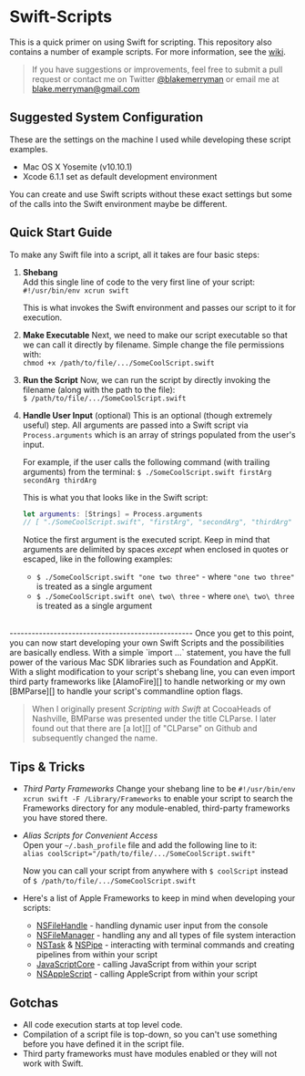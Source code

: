 Swift-Scripts
=============

This is a quick primer on using Swift for scripting. This repository also contains a number of example scripts. For more information, see the [wiki](https://github.com/blakemerryman/Swift-Scripts/wiki). 

> If you have suggestions or improvements, feel free to submit a pull request or contact me on Twitter [@blakemerryman](https://twitter.com/blakemerryman) or email me at <blake.merryman@gmail.com>


## Suggested System Configuration

These are the settings on the machine I used while developing these script examples.

- Mac OS X Yosemite (v10.10.1)
- Xcode 6.1.1 set as default development environment

You can create and use Swift scripts without these exact settings but some of the calls into the Swift environment maybe be different.


## Quick Start Guide

To make any Swift file into a script, all it takes are four basic steps:

1. **Shebang**  
    Add this single line of code to the very first line of your script:  
    `#!/usr/bin/env xcrun swift`  

    This is what invokes the Swift environment and passes our script to it for execution.

2. **Make Executable**
    Next, we need to make our script executable so that we can call it directly by filename. Simple change the file permissions with:    
    `chmod +x /path/to/file/.../SomeCoolScript.swift` 

3. **Run the Script**
    Now, we can run the script by directly invoking the filename (along with the path to the file):  
    `$ /path/to/file/.../SomeCoolScript.swift`

4. **Handle User Input** (optional)
    This is an optional (though extremely useful) step. All arguments are passed into a Swift script via `Process.arguments` which is an array of strings populated from the user's input.

    For example, if the user calls the following command (with trailing arguments) from the terminal:
    `$ ./SomeCoolScript.swift firstArg secondArg thirdArg`

    This is what you that looks like in the Swift script:  
    
    ```swift
    let arguments: [Strings] = Process.arguments
    // [ "./SomeCoolScript.swift", "firstArg", "secondArg", "thirdArg" ]
    ```

    Notice the first argument is the executed script. Keep in mind that arguments are delimited by spaces *except* when enclosed in quotes or escaped, like in the following examples:

    - `$ ./SomeCoolScript.swift "one two three"` - where `"one two three"` is treated as a single argument
    - `$ ./SomeCoolScript.swift one\ two\ three` - where `one\ two\ three` is treated as a single argument



<br>
--------------------------------------------------
Once you get to this point, you can now start developing your own Swift Scripts and the possibilities are basically endless. With a simple `import ...` statement, you have the full power of the various Mac SDK libraries such as Foundation and AppKit. With a slight modification to your script's shebang line, you can even import third party frameworks like [AlamoFire][] to handle networking or my own [BMParse][] to handle your script's commandline option flags.

> When I originally present *Scripting with Swift* at CocoaHeads of Nashville, BMParse was presented under the title CLParse. I later found out that there are [a lot][] of "CLParse" on Github and subsequently changed the name.

[alamofire]: https://github.com/Alamofire/Alamofire
[bmparse]:   https://github.com/blakemerryman/BMParse/tree/master
[alot]:      https://github.com/search?utf8=✓&q=clparse&type=Repositories&ref=searchresults



## Tips & Tricks

- *Third Party Frameworks*
    Change your shebang line to be `#!/usr/bin/env xcrun swift -F /Library/Frameworks` to enable your script to search the Frameworks directory for any module-enabled, third-party frameworks you have stored there.

- *Alias Scripts for Convenient Access*  
    Open your `~/.bash_profile` file and add the following line to it:  
    `alias coolScript="/path/to/file/.../SomeCoolScript.swift"`  

    Now you can call your script from anywhere with `$ coolScript` instead of `$ /path/to/file/.../SomeCoolScript.swift`

- Here's a list of Apple Frameworks to keep in mind when developing your scripts:
    + [NSFileHandle][] - handling dynamic user input from the console
    + [NSFileManager][] - handling any and all types of file system interaction
    + [NSTask][] & [NSPipe][] - interacting with terminal commands and creating pipelines from within your script
    + [JavaScriptCore][] - calling JavaScript from within your script
    + [NSAppleScript][] - calling AppleScript from within your script

[nsfilehandle]:   https://developer.apple.com/library/mac/documentation/Cocoa/Reference/Foundation/Classes/NSFileHandle_Class/index.html    
[nsfilemanager]:  https://developer.apple.com/library/mac/documentation/Cocoa/Reference/Foundation/Classes/NSFileManager_Class/index.html
[nstask]:         https://developer.apple.com/library/mac/documentation/Cocoa/Reference/Foundation/Classes/NSTask_Class/
[nspipe]:         https://developer.apple.com/library/mac/documentation/Cocoa/Reference/Foundation/Classes/NSPipe_Class/
[javascriptcore]: https://developer.apple.com/library/mac/documentation/Carbon/Reference/WebKit_JavaScriptCore_Ref/_index.html
[nsapplescript]:  https://developer.apple.com/library/mac/documentation/Cocoa/Reference/Foundation/Classes/NSAppleScript_Class/



## Gotchas

- All code execution starts at top level code.
- Compilation of a script file is top-down, so you can't use something before you have defined it in the script file.
- Third party frameworks must have modules enabled or they will not work with Swift. 




